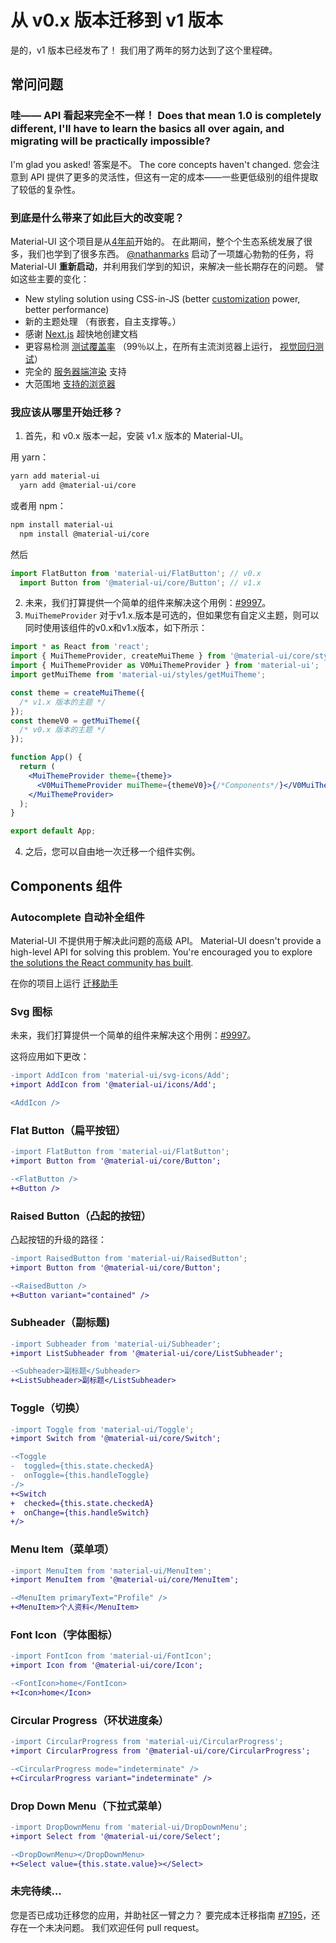 # 从 v0.x 版本迁移到 v1 版本

<p class="description">是的，v1 版本已经发布了！ 我们用了两年的努力达到了这个里程碑。</p>

## 常问问题

### 哇—— API 看起来完全不一样！ Does that mean 1.0 is completely different, I'll have to learn the basics all over again, and migrating will be practically impossible?

I'm glad you asked! 答案是不。 The core concepts haven't changed. 您会注意到 API 提供了更多的灵活性，但这有一定的成本——一些更低级别的组件提取了较低的复杂性。

### 到底是什么带来了如此巨大的改变呢？

Material-UI 这个项目是从[4年前](https://github.com/mui-org/material-ui/commit/28b768913b75752ecf9b6bb32766e27c241dbc46)开始的。 在此期间，整个个生态系统发展了很多，我们也学到了很多东西。 [@nathanmarks](https://github.com/nathanmarks/) 启动了一项雄心勃勃的任务，将 Material-UI **重新启动**，并利用我们学到的知识，来解决一些长期存在的问题。 譬如这些主要的变化：

- New styling solution using CSS-in-JS (better [customization](/customization/how-to-customize/) power, better performance)
- 新的主题处理 （有嵌套，自主支撑等。）
- 感谢 [Next.js](https://github.com/zeit/next.js) 超快地创建文档
- 更容易检测 [测试覆盖率](/guides/testing/) （99％以上，在所有主流浏览器上运行， [视觉回归测试](https://www.argos-ci.com/mui-org/material-ui)）
- 完全的 [服务器端渲染](/guides/server-rendering/) 支持
- 大范围地 [支持的浏览器](/getting-started/supported-platforms/)

### 我应该从哪里开始迁移？

1. 首先，和 v0.x 版本一起，安装 v1.x 版本的 Material-UI。

用 yarn：

```sh
yarn add material-ui
  yarn add @material-ui/core
```

或者用 npm：

```sh
npm install material-ui
  npm install @material-ui/core
```

然后

```js
import FlatButton from 'material-ui/FlatButton'; // v0.x
  import Button from '@material-ui/core/Button'; // v1.x
```

2. 未来，我们打算提供一个简单的组件来解决这个用例：[#9997](https://github.com/mui-org/material-ui/issues/9997)。
3. `MuiThemeProvider` 对于v1.x.版本是可选的，但如果您有自定义主题，则可以同时使用该组件的v0.x和v1.x版本，如下所示：

```jsx
import * as React from 'react';
import { MuiThemeProvider, createMuiTheme } from '@material-ui/core/styles'; // v1.x
import { MuiThemeProvider as V0MuiThemeProvider } from 'material-ui';
import getMuiTheme from 'material-ui/styles/getMuiTheme';

const theme = createMuiTheme({
  /* v1.x 版本的主题 */
});
const themeV0 = getMuiTheme({
  /* v0.x 版本的主题 */
});

function App() {
  return (
    <MuiThemeProvider theme={theme}>
      <V0MuiThemeProvider muiTheme={themeV0}>{/*Components*/}</V0MuiThemeProvider>
    </MuiThemeProvider>
  );
}

export default App;
```

4. 之后，您可以自由地一次迁移一个组件实例。

## Components 组件

### Autocomplete 自动补全组件

Material-UI 不提供用于解决此问题的高级 API。 Material-UI doesn't provide a high-level API for solving this problem. You're encouraged you to explore [the solutions the React community has built](/components/autocomplete/).

在你的项目上运行 [迁移助手](https://github.com/mui-org/material-ui/tree/master/packages/material-ui-codemod)

### Svg 图标

未来，我们打算提供一个简单的组件来解决这个用例：[#9997](https://github.com/mui-org/material-ui/issues/9997)。

这将应用如下更改：

```diff
-import AddIcon from 'material-ui/svg-icons/Add';
+import AddIcon from '@material-ui/icons/Add';

<AddIcon />
```

### Flat Button（扁平按钮）

```diff
-import FlatButton from 'material-ui/FlatButton';
+import Button from '@material-ui/core/Button';

-<FlatButton />
+<Button />
```

### Raised Button（凸起的按钮）

凸起按钮的升级的路径：

```diff
-import RaisedButton from 'material-ui/RaisedButton';
+import Button from '@material-ui/core/Button';

-<RaisedButton />
+<Button variant="contained" />
```

### Subheader（副标题)

```diff
-import Subheader from 'material-ui/Subheader';
+import ListSubheader from '@material-ui/core/ListSubheader';

-<Subheader>副标题</Subheader>
+<ListSubheader>副标题</ListSubheader>
```

### Toggle（切换）

```diff
-import Toggle from 'material-ui/Toggle';
+import Switch from '@material-ui/core/Switch';

-<Toggle
-  toggled={this.state.checkedA}
-  onToggle={this.handleToggle}
-/>
+<Switch
+  checked={this.state.checkedA}
+  onChange={this.handleSwitch}
+/>
```

### Menu Item（菜单项）

```diff
-import MenuItem from 'material-ui/MenuItem';
+import MenuItem from '@material-ui/core/MenuItem';

-<MenuItem primaryText="Profile" />
+<MenuItem>个人资料</MenuItem>
```

### Font Icon（字体图标）

```diff
-import FontIcon from 'material-ui/FontIcon';
+import Icon from '@material-ui/core/Icon';

-<FontIcon>home</FontIcon>
+<Icon>home</Icon>
```

### Circular Progress（环状进度条）

```diff
-import CircularProgress from 'material-ui/CircularProgress';
+import CircularProgress from '@material-ui/core/CircularProgress';

-<CircularProgress mode="indeterminate" />
+<CircularProgress variant="indeterminate" />
```

### Drop Down Menu（下拉式菜单）

```diff
-import DropDownMenu from 'material-ui/DropDownMenu';
+import Select from '@material-ui/core/Select';

-<DropDownMenu></DropDownMenu>
+<Select value={this.state.value}></Select>
```

### 未完待续...

您是否已成功迁移您的应用，并助社区一臂之力？ 要完成本迁移指南 [#7195](https://github.com/mui-org/material-ui/issues/7195)，还存在一个未决问题。 我们欢迎任何 pull request。
